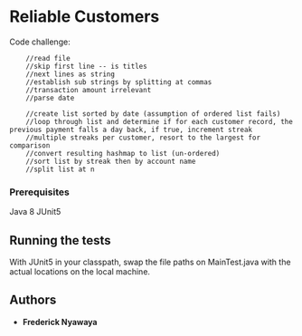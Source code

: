 # Reliable Customers

Code challenge:

        //read file
        //skip first line -- is titles
        //next lines as string
        //establish sub strings by splitting at commas
        //transaction amount irrelevant
        //parse date

        //create list sorted by date (assumption of ordered list fails)
        //loop through list and determine if for each customer record, the previous payment falls a day back, if true, increment streak
        //multiple streaks per customer, resort to the largest for comparison
        //convert resulting hashmap to list (un-ordered)
        //sort list by streak then by account name
        //split list at n

### Prerequisites

Java 8
JUnit5

## Running the tests

With JUnit5 in your classpath, swap the file paths on MainTest.java with the actual locations on the local machine.

## Authors

* **Frederick Nyawaya**

